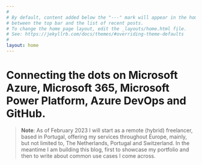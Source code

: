 ```yaml
---
#
# By default, content added below the "---" mark will appear in the home page
# between the top bar and the list of recent posts.
# To change the home page layout, edit the _layouts/home.html file.
# See: https://jekyllrb.com/docs/themes/#overriding-theme-defaults
#
layout: home
---
```


# Connecting the dots on Microsoft Azure, Microsoft 365, Microsoft Power Platform, Azure DevOps and GitHub.

> **Note**: As of February 2023 I will start as a remote (hybrid) freelancer, based in Portugal, offering my services throughout Europe, mainly, but not limited to, The Netherlands, Portugal and Switzerland. In the meantime I am building this blog, first to showcase my portfolio and then to write about common use cases I come across.

<br>
